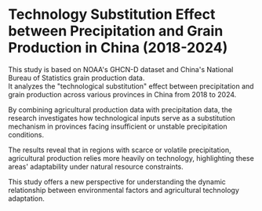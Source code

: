 # Technology Substitution Effect between Precipitation and Grain Production in China (2018-2024)

This study is based on NOAA's GHCN-D dataset and China's National Bureau of Statistics grain production data.  
It analyzes the "technological substitution" effect between precipitation and grain production across various provinces in China from 2018 to 2024.  

By combining agricultural production data with precipitation data, the research investigates how technological inputs serve as a substitution mechanism in provinces facing insufficient or unstable precipitation conditions.  

The results reveal that in regions with scarce or volatile precipitation, agricultural production relies more heavily on technology, highlighting these areas' adaptability under natural resource constraints.  

This study offers a new perspective for understanding the dynamic relationship between environmental factors and agricultural technology adaptation.
